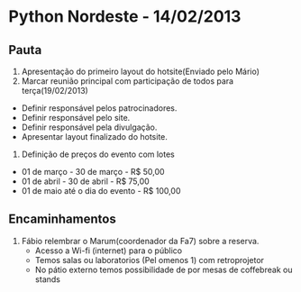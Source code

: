 # Python Nordeste - 14/02/2013

## Pauta

1. Apresentação do primeiro layout do hotsite(Enviado pelo Mário)
1. Marcar reunião principal com participação de todos para terça(19/02/2013)
  - Definir responsável pelos patrocinadores.
  - Definir responsável pelo site.
  - Definir responsável pela divulgação.
  - Apresentar layout finalizado do hotsite.
1. Definição de preços do evento com lotes
  - 01 de março - 30 de março - R$ 50,00
  - 01 de abril - 30 de abril - R$ 75,00
  - 01 de maio até o dia do evento - R$ 100,00

## Encaminhamentos

1. Fábio relembrar o Marum(coordenador da Fa7) sobre a reserva.
   - Acesso a Wi-fi (internet) para o público
   - Temos salas ou laboratorios (Pel omenos 1) com retroprojetor
   - No pátio externo temos possibilidade de por mesas de coffebreak ou stands 
